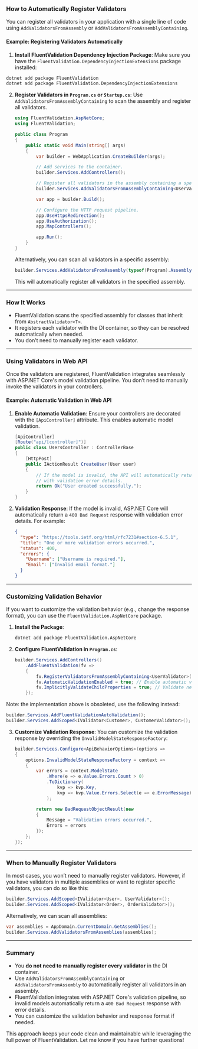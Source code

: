 ### **How to Automatically Register Validators**
You can register all validators in your application with a single line of code using `AddValidatorsFromAssembly` or `AddValidatorsFromAssemblyContaining`.

#### Example: Registering Validators Automatically
1. **Install FluentValidation Dependency Injection Package**:
   Make sure you have the `FluentValidation.DependencyInjectionExtensions` package installed:
```bash
dotnet add package FluentValidation
dotnet add package FluentValidation.DependencyInjectionExtensions
```

2. **Register Validators in `Program.cs` or `Startup.cs`**:
   Use `AddValidatorsFromAssemblyContaining` to scan the assembly and register all validators.

   ```csharp
   using FluentValidation.AspNetCore;
   using FluentValidation;

   public class Program
   {
       public static void Main(string[] args)
       {
           var builder = WebApplication.CreateBuilder(args);

           // Add services to the container.
           builder.Services.AddControllers();

           // Register all validators in the assembly containing a specific validator
           builder.Services.AddValidatorsFromAssemblyContaining<UserValidator>();

           var app = builder.Build();

           // Configure the HTTP request pipeline.
           app.UseHttpsRedirection();
           app.UseAuthorization();
           app.MapControllers();

           app.Run();
       }
   }
   ```

   Alternatively, you can scan all validators in a specific assembly:
   ```csharp
   builder.Services.AddValidatorsFromAssembly(typeof(Program).Assembly);
   ```

   This will automatically register all validators in the specified assembly.

---

### **How It Works**
- FluentValidation scans the specified assembly for classes that inherit from `AbstractValidator<T>`.
- It registers each validator with the DI container, so they can be resolved automatically when needed.
- You don’t need to manually register each validator.

---

### **Using Validators in Web API**
Once the validators are registered, FluentValidation integrates seamlessly with ASP.NET Core's model validation pipeline. You don’t need to manually invoke the validators in your controllers.

#### Example: Automatic Validation in Web API
1. **Enable Automatic Validation**:
   Ensure your controllers are decorated with the `[ApiController]` attribute. This enables automatic model validation.

   ```csharp
   [ApiController]
   [Route("api/[controller]")]
   public class UsersController : ControllerBase
   {
       [HttpPost]
       public IActionResult CreateUser(User user)
       {
           // If the model is invalid, the API will automatically return a 400 Bad Request
           // with validation error details.
           return Ok("User created successfully.");
       }
   }
   ```

2. **Validation Response**:
   If the model is invalid, ASP.NET Core will automatically return a `400 Bad Request` response with validation error details. For example:
   ```json
   {
     "type": "https://tools.ietf.org/html/rfc7231#section-6.5.1",
     "title": "One or more validation errors occurred.",
     "status": 400,
     "errors": {
       "Username": ["Username is required."],
       "Email": ["Invalid email format."]
     }
   }
   ```

---

### **Customizing Validation Behavior**
If you want to customize the validation behavior (e.g., change the response format), you can use the `FluentValidation.AspNetCore` package.

1. **Install the Package**:
   ```bash
   dotnet add package FluentValidation.AspNetCore
   ```

2. **Configure FluentValidation in `Program.cs`**: 
   ```csharp
   builder.Services.AddControllers()
       .AddFluentValidation(fv =>
       {
           fv.RegisterValidatorsFromAssemblyContaining<UserValidator>();
           fv.AutomaticValidationEnabled = true; // Enable automatic validation
           fv.ImplicitlyValidateChildProperties = true; // Validate nested objects
       });
   ```

Note: the implementation above is obsoleted, use the following instead:
```c#
builder.Services.AddFluentValidationAutoValidation();
builder.Services.AddScoped<IValidator<Customer>, CustomerValidator>(); // must have!!
```

3. **Customize Validation Response**:
   You can customize the validation response by overriding the `InvalidModelStateResponseFactory`:
   ```csharp
   builder.Services.Configure<ApiBehaviorOptions>(options =>
   {
       options.InvalidModelStateResponseFactory = context =>
       {
           var errors = context.ModelState
               .Where(e => e.Value.Errors.Count > 0)
               .ToDictionary(
                   kvp => kvp.Key,
                   kvp => kvp.Value.Errors.Select(e => e.ErrorMessage).ToArray()
               );

           return new BadRequestObjectResult(new
           {
               Message = "Validation errors occurred.",
               Errors = errors
           });
       };
   });
   ```

---

### **When to Manually Register Validators**
In most cases, you won’t need to manually register validators. However, if you have validators in multiple assemblies or want to register specific validators, you can do so like this:
```csharp
builder.Services.AddScoped<IValidator<User>, UserValidator>();
builder.Services.AddScoped<IValidator<Order>, OrderValidator>();
```

Alternatively, we can scan all assemblies:
```c#
var assemblies = AppDomain.CurrentDomain.GetAssemblies();
builder.Services.AddValidatorsFromAssemblies(assemblies);
```

---

### **Summary**
- You **do not need to manually register every validator** in the DI container.
- Use `AddValidatorsFromAssemblyContaining` or `AddValidatorsFromAssembly` to automatically register all validators in an assembly.
- FluentValidation integrates with ASP.NET Core's validation pipeline, so invalid models automatically return a `400 Bad Request` response with error details.
- You can customize the validation behavior and response format if needed.

This approach keeps your code clean and maintainable while leveraging the full power of FluentValidation. Let me know if you have further questions!